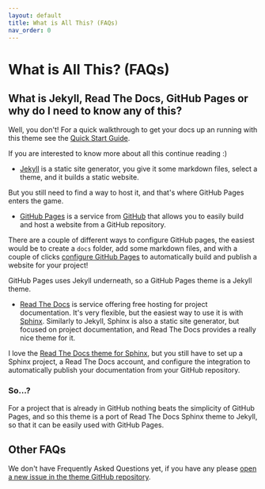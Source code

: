 ```yaml
---
layout: default
title: What is All This? (FAQs)
nav_order: 0
---
```


# What is All This? (FAQs)

## What is Jekyll, Read The Docs, GitHub Pages or why do I need to know any of this?

Well, you don't! For a quick walkthrough to get your docs up an running with
this theme see the [Quick Start Guide](quickstart.html).

If you are interested to know more about all this continue reading :)

- [Jekyll](https://jekyllrb.com/) is a static site generator, you give it some
markdown files, select a theme, and it builds a static website.

But you still need to find a way to host it, and that's where GitHub Pages
enters the game.

- [GitHub Pages](https://pages.github.com) is a service from
[GitHub](https://github.com) that allows you to easily build and host a website
from a GitHub repository.

There are a couple of different ways to configure GitHub pages, the easiest
would be to create a `docs` folder, add some markdown files, and with a couple
of clicks
[configure GitHub Pages](https://help.github.com/en/github/working-with-github-pages/configuring-a-publishing-source-for-your-github-pages-site)
to automatically build and publish a website for your project!

GitHub Pages uses Jekyll underneath, so a GitHub Pages theme is a Jekyll theme.

- [Read The Docs](https://readthedocs.org/) is service offering free hosting
for project documentation. It's very flexible, but the easiest way to use
it is with [Sphinx](https://www.sphinx-doc.org/). Similarly to Jekyll, Sphinx
is also a static site generator, but focused on project documentation, and Read
The Docs provides a really nice theme for it.

I love the
[Read The Docs theme for Sphinx](https://sphinx-rtd-theme.readthedocs.io), but
you still have to set up a Sphinx project, a Read The Docs account, and
configure the integration to automatically publish your documentation from
your GitHub repository.

### So...?

For a project that is already in GitHub nothing beats the simplicity of GitHub
Pages, and so this theme is a port of Read The Docs Sphinx theme to Jekyll, so
that it can be easily used with GitHub Pages.

## Other FAQs

We don't have Frequently Asked Questions yet, if you have any please
[open a new issue in the theme GitHub repository](https://github.com/carlosperate/jekyll-theme-rtd/issues/new).